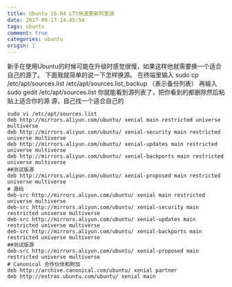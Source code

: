 ```yaml
---
title: Ubuntu 16.04 LTS快速更新阿里源
date: 2017-09-17 14:45:54
tags: ubuntu
comment: true
categories: ubuntu
origin: 1
---
```

新手在使用Ubuntu的时候可能在升级时感觉很慢，如果这样他就需要换一个适合自己的源了。
下面我就简单的说一下怎样换源。
在终端里输入 sudo cp /etc/apt/sources.list /etc/apt/sources.list_backup （表示备份列表）
再输入 sudo gedit /etc/apt/sources.list
你就能看到源列表了，把你看到的都删除然后粘贴上适合你的源
源，自己找一个适合自己的

```
sudo vi /etc/apt/sources.list
deb http://mirrors.aliyun.com/ubuntu/ xenial main restricted universe multiverse
deb http://mirrors.aliyun.com/ubuntu/ xenial-security main restricted universe multiverse
deb http://mirrors.aliyun.com/ubuntu/ xenial-updates main restricted universe multiverse
deb http://mirrors.aliyun.com/ubuntu/ xenial-backports main restricted universe multiverse
##测试版源
deb http://mirrors.aliyun.com/ubuntu/ xenial-proposed main restricted universe multiverse
# 源码
deb-src http://mirrors.aliyun.com/ubuntu/ xenial main restricted universe multiverse
deb-src http://mirrors.aliyun.com/ubuntu/ xenial-security main restricted universe multiverse
deb-src http://mirrors.aliyun.com/ubuntu/ xenial-updates main restricted universe multiverse
deb-src http://mirrors.aliyun.com/ubuntu/ xenial-backports main restricted universe multiverse
##测试版源
deb-src http://mirrors.aliyun.com/ubuntu/ xenial-proposed main restricted universe multiverse
# Canonical 合作伙伴和附加
deb http://archive.canonical.com/ubuntu/ xenial partner
deb http://extras.ubuntu.com/ubuntu/ xenial main
```
